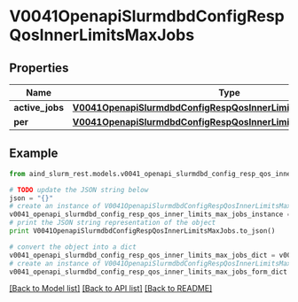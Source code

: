 # V0041OpenapiSlurmdbdConfigRespQosInnerLimitsMaxJobs


## Properties

Name | Type | Description | Notes
------------ | ------------- | ------------- | -------------
**active_jobs** | [**V0041OpenapiSlurmdbdConfigRespQosInnerLimitsMaxJobsActiveJobs**](V0041OpenapiSlurmdbdConfigRespQosInnerLimitsMaxJobsActiveJobs.md) |  | [optional] 
**per** | [**V0041OpenapiSlurmdbdConfigRespQosInnerLimitsMaxJobsPer**](V0041OpenapiSlurmdbdConfigRespQosInnerLimitsMaxJobsPer.md) |  | [optional] 

## Example

```python
from aind_slurm_rest.models.v0041_openapi_slurmdbd_config_resp_qos_inner_limits_max_jobs import V0041OpenapiSlurmdbdConfigRespQosInnerLimitsMaxJobs

# TODO update the JSON string below
json = "{}"
# create an instance of V0041OpenapiSlurmdbdConfigRespQosInnerLimitsMaxJobs from a JSON string
v0041_openapi_slurmdbd_config_resp_qos_inner_limits_max_jobs_instance = V0041OpenapiSlurmdbdConfigRespQosInnerLimitsMaxJobs.from_json(json)
# print the JSON string representation of the object
print V0041OpenapiSlurmdbdConfigRespQosInnerLimitsMaxJobs.to_json()

# convert the object into a dict
v0041_openapi_slurmdbd_config_resp_qos_inner_limits_max_jobs_dict = v0041_openapi_slurmdbd_config_resp_qos_inner_limits_max_jobs_instance.to_dict()
# create an instance of V0041OpenapiSlurmdbdConfigRespQosInnerLimitsMaxJobs from a dict
v0041_openapi_slurmdbd_config_resp_qos_inner_limits_max_jobs_form_dict = v0041_openapi_slurmdbd_config_resp_qos_inner_limits_max_jobs.from_dict(v0041_openapi_slurmdbd_config_resp_qos_inner_limits_max_jobs_dict)
```
[[Back to Model list]](../README.md#documentation-for-models) [[Back to API list]](../README.md#documentation-for-api-endpoints) [[Back to README]](../README.md)


